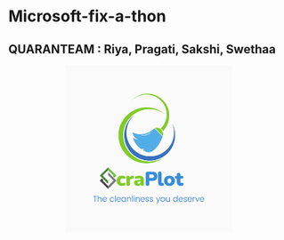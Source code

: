 # Microsoft-fix-a-thon

## QUARANTEAM : Riya, Pragati, Sakshi, Swethaa
<p align="center"><img src="https://github.com/1539sakshi/Microsoft-fix-a-thon/blob/main/Images/Logo/Logo.png" width="300"/></p>
